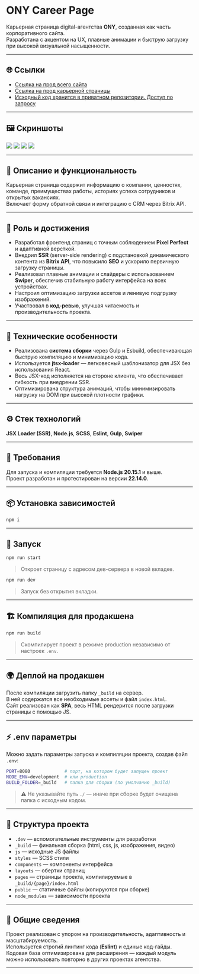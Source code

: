 # ONY Career Page

Карьерная страница digital-агентства **ONY**, созданная как часть корпоративного сайта.  
Разработана с акцентом на UX, плавные анимации и быструю загрузку при высокой визуальной насыщенности.

---

## 🌐 Ссылки

- [Ссылка на прод всего сайта](https://ony.ru/)
- [Ссылка на прод карьерной страницы](https://join.ony.ru/)
- [Исходный код хранится в приватном репозитории. Доступ по запросу](https://github.com/Yaroslav-Chertov/ony-agency)

---

## 🖼 Скриншоты

![](./Screenshot_readme_1.png)
![](./Screenshot_readme_2.png)
![](./Screenshot_readme_3.png)
![](./Screenshot_readme_4.png)

---

## 🎯 Описание и функциональность

Карьерная страница содержит информацию о компании, ценностях, команде, преимуществах работы, историях успеха сотрудников и открытых вакансиях.  
Включает форму обратной связи и интеграцию с CRM через Bitrix API.

---

## 💼 Роль и достижения

- Разработал фронтенд страниц с точным соблюдением **Pixel Perfect** и адаптивной версткой.
- Внедрил **SSR** (server-side rendering) с подстановкой динамического контента из **Bitrix API**, что повысило **SEO** и ускорило первичную загрузку страницы.
- Реализовал плавные анимации и слайдеры с использованием **Swiper**, обеспечив стабильную работу интерфейса на всех устройствах.
- Настроил оптимизацию загрузки ассетов и ленивую подгрузку изображений.
- Участвовал в **код-ревью**, улучшая читаемость и производительность проекта.

---

## 🧠 Технические особенности

- Реализована **система сборки** через Gulp и Esbuild, обеспечивающая быструю компиляцию и минимизацию кода.
- Используется **jtsx-loader** — легковесный шаблонизатор для JSX без использования React.
- Весь JSX-код исполняется на стороне клиента, что обеспечивает гибкость при внедрении SSR.
- Оптимизирована структура анимаций, чтобы минимизировать нагрузку на DOM при высокой плотности графики.

---

## ⚙️ Стек технологий

**JSX Loader (SSR)**, **Node.js**, **SCSS**, **Eslint**, **Gulp**, **Swiper**

---

## 🚀 Требования

Для запуска и компиляции требуется **Node.js 20.15.1** и выше.  
Проект разработан и протестирован на версии **22.14.0**.

---

## 📦 Установка зависимостей

```bash
npm i
```

---

## 🧩 Запуск

```bash
npm run start
```
> Откроет страницу с адресом дев-сервера в новой вкладке.

```bash
npm run dev
```
> Запуск без открытия вкладки.

---

## 🏗️ Компиляция для продакшена

```bash
npm run build
```
> Скомпилирует проект в режиме production независимо от настроек `.env`.

---

## 🌍 Деплой на продакшен

После компиляции загрузить папку `_build` на сервер.  
В ней содержатся все необходимые ассеты и файл `index.html`.  
Сайт реализован как **SPA**, весь HTML рендерится после загрузки страницы с помощью JS.

---

## ⚡ .env параметры

Можно задать параметры запуска и компиляции проекта, создав файл `.env`:

```bash
PORT=8080             # порт, на котором будет запущен проект
NODE_ENV=development  # или production
BUILD_FOLDER=_build   # папка для сборки (по умолчанию _build)
```

> ⚠️ Не указывайте путь `./` — иначе при сборке будет очищена папка с исходным кодом.

---

## 📁 Структура проекта

- `.dev` — вспомогательные инструменты для разработки
- `_build` — финальная сборка (html, css, js, изображения, видео)
- `js` — исходные JS файлы
- `styles` — SCSS стили
- `components` — компоненты интерфейса
- `layouts` — обертки страниц
- `pages` — страницы проекта, компилируемые в `_build/{page}/index.html`
- `public` — статичные файлы (копируются при сборке)
- `node_modules` — зависимости проекта

---

## 🧾 Общие сведения

Проект реализован с упором на производительность, адаптивность и масштабируемость.  
Используется строгий линтинг кода (**Eslint**) и единые код-гайды.  
Кодовая база оптимизирована для расширения — каждый модуль можно использовать повторно в других проектах агентства.

---


